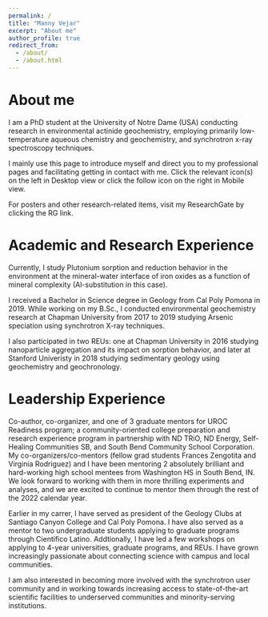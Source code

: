 ```yaml
---
permalink: /
title: "Manny Vejar"
excerpt: "About me"
author_profile: true
redirect_from: 
  - /about/
  - /about.html
---
```


# About me
I am a PhD student at the University of Notre Dame (USA) conducting research in environmental actinide geochemistry, employing primarily low-temperature aqueous chemistry and geochemistry, and synchrotron x-ray spectroscopy techniques. 

I mainly use this page to introduce myself and direct you to my professional pages and facilitating getting in contact with me. Click the relevant icon(s) on the left in Desktop view or click the follow icon on the right in Mobile view.

For posters and other research-related items, visit my ResearchGate by clicking the RG link.

# Academic and Research Experience
Currently, I study Plutonium sorption and reduction behavior in the environment at the mineral-water interface of iron oxides as a function of mineral complexity (Al-substitution in this case).

I received a Bachelor in Science degree in Geology from Cal Poly Pomona in 2019. While working on my B.Sc., I conducted environmental geochemistry research at Chapman University from 2017 to  2019 studying Arsenic speciation using synchrotron X-ray techniques. 

I also participated in two REUs: one at Chapman University in 2016 studying nanoparticle aggregation and its impact on sorption behavior, and later at Stanford Univeristy in 2018 studying sedimentary geology using geochemistry and geochronology.

# Leadership Experience
Co-author, co-organizer, and one of 3 graduate mentors for UROC Readiness program; a community-oriented college preparation and research experience program in partnership with ND TRiO, ND Energy, Self-Healing Communities SB, and South Bend Community School Corporation. My co-organizers/co-mentors (fellow grad students Frances Zengotita and Virginia Rodriguez) and I have been mentoring 2 absolutely brilliant and hard-working high school mentees from Washington HS in South Bend, IN. We look forward to working with them in more thrilling experiments and analyses, and we are excited to continue to mentor them through the rest of the 2022 calendar year. 

Earlier in my carrer, I have served as president of the Geology Clubs at Santiago Canyon College and Cal Poly Pomona. I have also served as a mentor to two  undergraduate students applying to graduate programs through Cientifico Latino. Addtionally, I have led a few workshops on applying to 4-year universities, graduate programs, and REUs. I have grown increasingly passionate about connecting science with campus and local communities.

I am also interested in becoming more involved with the synchrotron user community and in working towards increasing access to state-of-the-art scientific facilities to underserved communities and minority-serving institutions.
